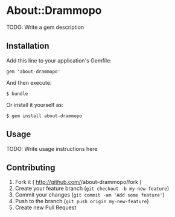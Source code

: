 # About::Drammopo

TODO: Write a gem description

## Installation

Add this line to your application's Gemfile:

    gem 'about-drammopo'

And then execute:

    $ bundle

Or install it yourself as:

    $ gem install about-drammopo

## Usage

TODO: Write usage instructions here

## Contributing

1. Fork it ( http://github.com/<my-github-username>/about-drammopo/fork )
2. Create your feature branch (`git checkout -b my-new-feature`)
3. Commit your changes (`git commit -am 'Add some feature'`)
4. Push to the branch (`git push origin my-new-feature`)
5. Create new Pull Request
